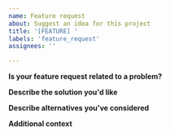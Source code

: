 ```yaml
---
name: Feature request
about: Suggest an idea for this project
title: '[FEATURE] '
labels: 'feature_request'
assignees: ''

---
```


<!--
	Note that you can now submit feature requests on Feedbacky: https://app.feedbacky.net/b/dsctickets
-->

**Is your feature request related to a problem?**
<!-- A clear and concise description of what the problem is. Reference any relevant issues. -->

**Describe the solution you'd like**
<!-- A clear and concise description of what you want to happen. -->

**Describe alternatives you've considered**
<!-- A clear and concise description of any alternative solutions or features you've considered. -->

**Additional context**
<!-- Add any other context or screenshots about the feature request here. -->
